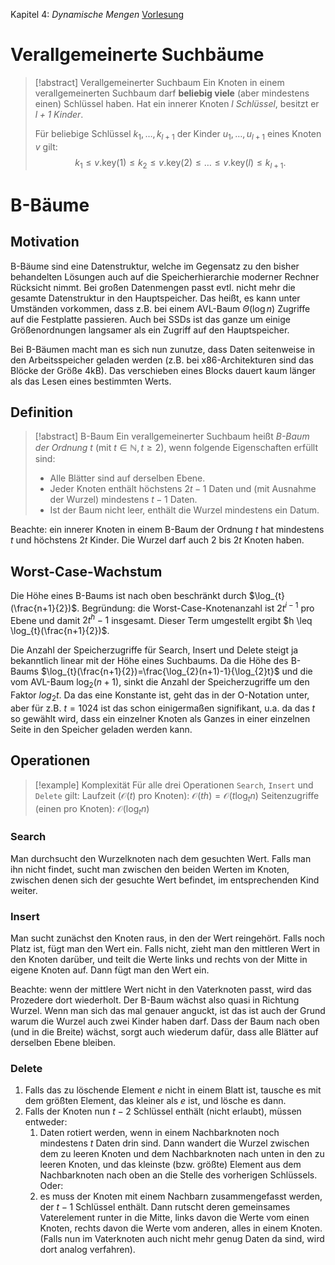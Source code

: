 Kapitel 4: _Dynamische Mengen_
[Vorlesung](https://uni-bonn.sciebo.de/s/7Gfq3hL6DaUYioC#/files_mediaviewer/Vorlesung%20-%20Kapitel%204-2-2.mp4)

# Verallgemeinerte Suchbäume
> [!abstract] Verallgemeinerter Suchbaum
> Ein Knoten in einem verallgemeinerten Suchbaum darf **beliebig viele** (aber mindestens einen) Schlüssel haben. Hat ein innerer Knoten *$l$ Schlüssel*, besitzt er *$l+1$ Kinder*.
> 
> Für beliebige Schlüssel $k_1,\ldots,k_{l+1}$ der Kinder $u_1,\ldots,u_{l+1}$ eines Knoten $v$ gilt:
>$$k_{1}\leq v.\text{key}(1) \leq k_{2} \leq v.\text{key}(2) \leq\ldots\leq v.\text{key}(l) \leq k_{l+1}.$$

# B-Bäume
## Motivation
B-Bäume sind eine Datenstruktur, welche im Gegensatz zu den bisher behandelten Lösungen auch auf die Speicherhierarchie moderner Rechner Rücksicht nimmt. 
Bei großen Datenmengen passt evtl. nicht mehr die gesamte Datenstruktur in den Hauptspeicher. Das heißt, es kann unter Umständen vorkommen, dass z.B. bei einem AVL-Baum $\Theta(\log n)$ Zugriffe auf die Festplatte passieren. Auch bei SSDs ist das ganze um einige Größenordnungen langsamer als ein Zugriff auf den Hauptspeicher.

Bei B-Bäumen macht man es sich nun zunutze, dass Daten seitenweise in den Arbeitsspeicher geladen werden (z.B. bei x86-Architekturen sind das Blöcke der Größe 4kB). Das verschieben eines Blocks dauert kaum länger als das Lesen eines bestimmten Werts.

## Definition

> [!abstract] B-Baum
> Ein verallgemeinerter Suchbaum heißt *B-Baum der Ordnung $t$* (mit $t\in\mathbb{N},t\geq 2$), wenn folgende Eigenschaften erfüllt sind:
> - Alle Blätter sind auf derselben Ebene.
> - Jeder Knoten enthält höchstens $2t-1$ Daten und (mit Ausnahme der Wurzel) mindestens $t-1$ Daten.
> - Ist der Baum nicht leer, enthält die Wurzel mindestens ein Datum.

Beachte: ein innerer Knoten in einem B-Baum der Ordnung $t$ hat mindestens $t$ und höchstens $2t$ Kinder. Die Wurzel darf auch $2$ bis $2t$ Knoten haben.

## Worst-Case-Wachstum
Die Höhe eines B-Baums ist nach oben beschränkt durch $\log_{t}(\frac{n+1}{2})$.
Begründung: die Worst-Case-Knotenanzahl ist $2t^{i-1}$ pro Ebene und damit $2t^{h}-1$ insgesamt. Dieser Term umgestellt ergibt $h \leq \log_{t}(\frac{n+1}{2})$.

Die Anzahl der Speicherzugriffe für Search, Insert und Delete steigt ja bekanntlich linear mit der Höhe eines Suchbaums.
Da die Höhe des B-Baums $\log_{t}(\frac{n+1}{2})=\frac{\log_{2}(n+1)-1}{\log_{2}t}$ und die vom AVL-Baum $\log_{2}(n+1)$, sinkt die Anzahl der Speicherzugriffe um den Faktor $log_{2}t$. Da das eine Konstante ist, geht das in der O-Notation unter, aber für z.B. $t=1024$ ist das schon einigermaßen signifikant, u.a. da das $t$ so gewählt wird, dass ein einzelner Knoten als Ganzes in einer einzelnen Seite in den Speicher geladen werden kann.

## Operationen

> [!example] Komplexität
> Für alle drei Operationen `Search`, `Insert` und `Delete` gilt:
> Laufzeit ($\mathcal{O}(t)$ pro Knoten): $\mathcal{O}(th)=\mathcal{O}(t\log_{t}n)$
> Seitenzugriffe (einen pro Knoten): $\mathcal{O}(\log_{t}n)$

### Search
Man durchsucht den Wurzelknoten nach dem gesuchten Wert. Falls man ihn nicht findet, sucht man zwischen den beiden Werten im Knoten, zwischen denen sich der gesuchte Wert befindet, im entsprechenden Kind weiter.

### Insert
Man sucht zunächst den Knoten raus, in den der Wert reingehört.
Falls noch Platz ist, fügt man den Wert ein.
Falls nicht, zieht man den mittleren Wert in den Knoten darüber, und teilt die Werte links und rechts von der Mitte in eigene Knoten auf. Dann fügt man den Wert ein.

Beachte: wenn der mittlere Wert nicht in den Vaterknoten passt, wird das Prozedere dort wiederholt. Der B-Baum wächst also quasi in Richtung Wurzel. 
Wenn man sich das mal genauer anguckt, ist das ist auch der Grund warum die Wurzel auch zwei Kinder haben darf. Dass der Baum nach oben (und in die Breite) wächst, sorgt auch wiederum dafür, dass alle Blätter auf derselben Ebene bleiben.

### Delete
1. Falls das zu löschende Element $e$ nicht in einem Blatt ist, tausche es mit dem größten Element, das kleiner als $e$ ist, und lösche es dann.
2. Falls der Knoten nun $t-2$ Schlüssel enthält (nicht erlaubt), müssen entweder:
	1. Daten rotiert werden, wenn in einem Nachbarknoten noch mindestens $t$ Daten drin sind. Dann wandert die Wurzel zwischen dem zu leeren Knoten und dem Nachbarknoten nach unten in den zu leeren Knoten, und das kleinste (bzw. größte) Element aus dem Nachbarknoten nach oben an die Stelle des vorherigen Schlüssels.
	   Oder:
	2. es muss der Knoten mit einem Nachbarn zusammengefasst werden, der $t-1$ Schlüssel enthält. Dann rutscht deren gemeinsames Vaterelement runter in die Mitte, links davon die Werte vom einen Knoten, rechts davon die Werte vom anderen, alles in einem Knoten.
	   (Falls nun im Vaterknoten auch nicht mehr genug Daten da sind, wird dort analog verfahren).